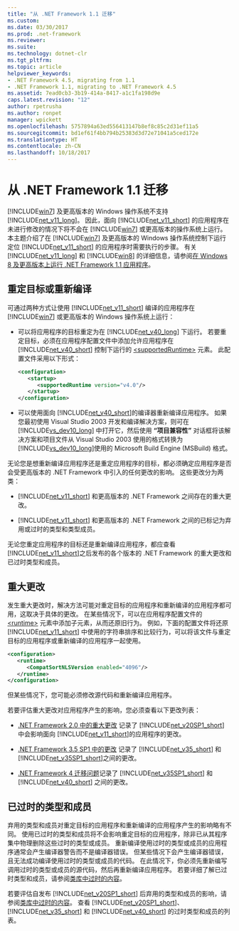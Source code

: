 ```yaml
---
title: "从 .NET Framework 1.1 迁移"
ms.custom: 
ms.date: 03/30/2017
ms.prod: .net-framework
ms.reviewer: 
ms.suite: 
ms.technology: dotnet-clr
ms.tgt_pltfrm: 
ms.topic: article
helpviewer_keywords:
- .NET Framework 4.5, migrating from 1.1
- .NET Framework 1.1, migrating to .NET Framework 4.5
ms.assetid: 7ead0cb3-3b19-414a-8417-a1c1fa198d9e
caps.latest.revision: "12"
author: rpetrusha
ms.author: ronpet
manager: wpickett
ms.openlocfilehash: 5757894a63ed556413147b8ef8c85c2d31ef11a5
ms.sourcegitcommit: bd1ef61f4bb794b25383d3d72e71041a5ced172e
ms.translationtype: HT
ms.contentlocale: zh-CN
ms.lasthandoff: 10/18/2017
---
```

# <a name="migrating-from-the-net-framework-11"></a>从 .NET Framework 1.1 迁移
[!INCLUDE[win7](../../../includes/win7-md.md)] 及更高版本的 Windows 操作系统不支持 [!INCLUDE[net_v11_long](../../../includes/net-v11-long-md.md)]。 因此，面向 [!INCLUDE[net_v11_short](../../../includes/net-v11-short-md.md)] 的应用程序在未进行修改的情况下将不会在 [!INCLUDE[win7](../../../includes/win7-md.md)] 或更高版本的操作系统上运行。 本主题介绍了在 [!INCLUDE[win7](../../../includes/win7-md.md)] 及更高版本的 Windows 操作系统控制下运行定位 [!INCLUDE[net_v11_short](../../../includes/net-v11-short-md.md)] 的应用程序时需要执行的步骤。 有关 [!INCLUDE[net_v11_long](../../../includes/net-v11-long-md.md)] 和 [!INCLUDE[win8](../../../includes/win8-md.md)] 的详细信息，请参阅[在 Windows 8 及更高版本上运行 .NET Framework 1.1 应用程序](../../../docs/framework/install/run-net-framework-1-1-apps.md)。  
  
## <a name="retargeting-or-recompiling"></a>重定目标或重新编译  
 可通过两种方式让使用 [!INCLUDE[net_v11_short](../../../includes/net-v11-short-md.md)] 编译的应用程序在 [!INCLUDE[win7](../../../includes/win7-md.md)] 或更高版本的 Windows 操作系统上运行：  
  
-   可以将应用程序的目标重定为在 [!INCLUDE[net_v40_long](../../../includes/net-v40-long-md.md)] 下运行。 若要重定目标，必须在应用程序配置文件中添加允许应用程序在 [!INCLUDE[net_v40_short](../../../includes/net-v40-short-md.md)] 控制下运行的 [\<supportedRuntime>](../../../docs/framework/configure-apps/file-schema/startup/supportedruntime-element.md) 元素。 此配置文件采用以下形式：  
  
    ```xml  
    <configuration>   
       <startup>  
          <supportedRuntime version="v4.0"/>  
       </startup>  
    </configuration>  
    ```  
  
-   可以使用面向 [!INCLUDE[net_v40_short](../../../includes/net-v40-short-md.md)]的编译器重新编译应用程序。 如果您最初使用 Visual Studio 2003 开发和编译解决方案，则可在 [!INCLUDE[vs_dev10_long](../../../includes/vs-dev10-long-md.md)] 中打开它，然后使用 **“项目兼容性”** 对话框将该解决方案和项目文件从 Visual Studio 2003 使用的格式转换为 [!INCLUDE[vs_dev10_long](../../../includes/vs-dev10-long-md.md)]使用的 Microsoft Build Engine (MSBuild) 格式。  
  
 无论您是想重新编译应用程序还是重定应用程序的目标，都必须确定应用程序是否会受更高版本的 .NET Framework 中引入的任何更改的影响。 这些更改分为两类：  
  
-   [!INCLUDE[net_v11_short](../../../includes/net-v11-short-md.md)] 和更高版本的 .NET Framework 之间存在的重大更改。  
  
-   [!INCLUDE[net_v11_short](../../../includes/net-v11-short-md.md)] 和更高版本的 .NET Framework 之间的已标记为弃用或过时的类型和类型成员。  
  
 无论您重定应用程序的目标还是重新编译应用程序，都应查看 [!INCLUDE[net_v11_short](../../../includes/net-v11-short-md.md)]之后发布的各个版本的 .NET Framework 的重大更改和已过时类型和成员。  
  
## <a name="breaking-changes"></a>重大更改  
 发生重大更改时，解决方法可能对重定目标的应用程序和重新编译的应用程序都可用，这取决于具体的更改。 在某些情况下，可以在应用程序配置文件的 [\<runtime>](../../../docs/framework/configure-apps/file-schema/startup/supportedruntime-element.md) 元素中添加子元素，从而还原旧行为。 例如，下面的配置文件将还原 [!INCLUDE[net_v11_short](../../../includes/net-v11-short-md.md)] 中使用的字符串排序和比较行为，可以将该文件与重定目标的应用程序或重新编译的应用程序一起使用。  
  
```xml  
<configuration>  
   <runtime>  
      <CompatSortNLSVersion enabled="4096"/>  
   </runtime>  
</configuration>  
```  
  
 但某些情况下，您可能必须修改源代码和重新编译应用程序。  
  
 若要评估重大更改对应用程序产生的影响，您必须查看以下更改列表：  
  
-   [.NET Framework 2.0 中的重大更改](http://go.microsoft.com/fwlink/?LinkId=125263) 记录了 [!INCLUDE[net_v20SP1_short](../../../includes/net-v20sp1-short-md.md)] 中会影响面向 [!INCLUDE[net_v11_short](../../../includes/net-v11-short-md.md)]的应用程序的更改。  
  
-   [.NET Framework 3.5 SP1 中的更改](http://go.microsoft.com/fwlink/?LinkID=186989) 记录了 [!INCLUDE[net_v35_short](../../../includes/net-v35-short-md.md)] 和 [!INCLUDE[net_v35SP1_short](../../../includes/net-v35sp1-short-md.md)]之间的更改。  
  
-   [.NET Framework 4 迁移问题](../../../docs/framework/migration-guide/net-framework-4-migration-issues.md)记录了 [!INCLUDE[net_v35SP1_short](../../../includes/net-v35sp1-short-md.md)] 和 [!INCLUDE[net_v40_short](../../../includes/net-v40-short-md.md)] 之间的更改。  
  
## <a name="obsolete-types-and-members"></a>已过时的类型和成员  
 弃用的类型和成员对重定目标的应用程序和重新编译的应用程序产生的影响略有不同。 使用已过时的类型和成员将不会影响重定目标的应用程序，除非已从其程序集中物理删除这些过时的类型或成员。 重新编译使用过时的类型或成员的应用程序通常会产生编译器警告而不是编译器错误。 但某些情况下会产生编译器错误，且无法成功编译使用过时的类型或成员的代码。 在此情况下，你必须先重新编写调用过时的类型或成员的源代码，然后再重新编译应用程序。 若要详细了解已过时类型和成员，请参阅[类库中过时的内容](../../../docs/framework/whats-new/whats-obsolete.md)。  
  
 若要评估自发布 [!INCLUDE[net_v20SP1_short](../../../includes/net-v20sp1-short-md.md)] 后弃用的类型和成员的影响，请参阅[类库中过时的内容](../../../docs/framework/whats-new/whats-obsolete.md)。 查看 [!INCLUDE[net_v20SP1_short](../../../includes/net-v20sp1-short-md.md)]、[!INCLUDE[net_v35_short](../../../includes/net-v35-short-md.md)] 和 [!INCLUDE[net_v40_short](../../../includes/net-v40-short-md.md)] 的过时类型和成员的列表。
